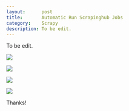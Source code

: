 ```yaml
---
layout:      post
title:       Automatic Run Scrapinghub Jobs
category:    Scrapy
description: To be edit.
---
```


To be edit.  

![]({{site.baseurl}}/assets/img/auto-scrapinghub.png)  

[![]({{site.baseurl}}/assets/img/spider-auto-deploy.png)]({site.baseurl}}/assets/img/spider-auto-deploy.png)  

![]({{site.baseurl}}/assets/img/travis-ci-cron.png)  

![]({{site.baseurl}}/assets/img/travis-ci-options.png)  

Thanks!  